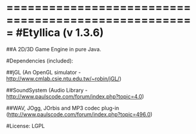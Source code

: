 =====================================================
#Etyllica (v 1.3.6)
=====================================================

##A 2D/3D Game Engine in pure Java.

#Dependencies (included):

##jGL (An OpenGL simulator - http://www.cmlab.csie.ntu.edu.tw/~robin/jGL/)

##SoundSystem (Audio Library - http://www.paulscode.com/forum/index.php?topic=4.0)

##WAV, JOgg, JOrbis and MP3 codec plug-in (http://www.paulscode.com/forum/index.php?topic=496.0)

#License: LGPL

